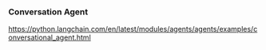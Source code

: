 ### Conversation Agent
https://python.langchain.com/en/latest/modules/agents/agents/examples/conversational_agent.html

```python
```